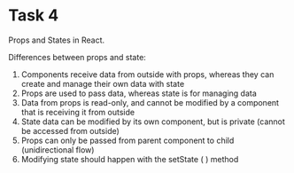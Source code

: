 # Task 4
Props and States in React.

Differences between props and state:

1) Components receive data from outside with props, whereas they can create and manage their own data with state
2) Props are used to pass data, whereas state is for managing data
3) Data from props is read-only, and cannot be modified by a component that is receiving it from outside
4) State data can be modified by its own component, but is private (cannot be accessed from outside)
5) Props can only be passed from parent component to child (unidirectional flow)
6) Modifying state should happen with the setState ( ) method

